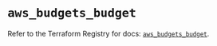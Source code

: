 # `aws_budgets_budget`

Refer to the Terraform Registry for docs: [`aws_budgets_budget`](https://registry.terraform.io/providers/hashicorp/aws/6.4.0/docs/resources/budgets_budget).
